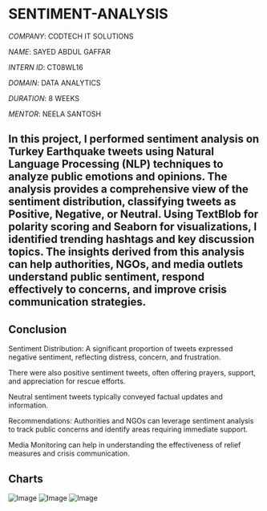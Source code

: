 # SENTIMENT-ANALYSIS

*COMPANY*: CODTECH IT SOLUTIONS

*NAME*: SAYED ABDUL GAFFAR

*INTERN ID*: CT08WL16

*DOMAIN*: DATA ANALYTICS

*DURATION*: 8 WEEKS

*MENTOR*: NEELA SANTOSH

## In this project, I performed sentiment analysis on Turkey Earthquake tweets using Natural Language Processing (NLP) techniques to analyze public emotions and opinions. The analysis provides a comprehensive view of the sentiment distribution, classifying tweets as Positive, Negative, or Neutral. Using TextBlob for polarity scoring and Seaborn for visualizations, I identified trending hashtags and key discussion topics. The insights derived from this analysis can help authorities, NGOs, and media outlets understand public sentiment, respond effectively to concerns, and improve crisis communication strategies.

## Conclusion

Sentiment Distribution:
A significant proportion of tweets expressed negative sentiment, reflecting distress, concern, and frustration.

There were also positive sentiment tweets, often offering prayers, support, and appreciation for rescue efforts.

Neutral sentiment tweets typically conveyed factual updates and information.

Recommendations:
Authorities and NGOs can leverage sentiment analysis to track public concerns and identify areas requiring immediate support.

Media Monitoring can help in understanding the effectiveness of relief measures and crisis communication.

## Charts

![Image](https://github.com/user-attachments/assets/270b3a46-d15a-4747-9ab5-119f8304b917)
![Image](https://github.com/user-attachments/assets/72820fc1-ef96-42f1-8c82-66170de83895)
![Image](https://github.com/user-attachments/assets/df59d970-1e0d-4021-8f96-8645896ed186)

